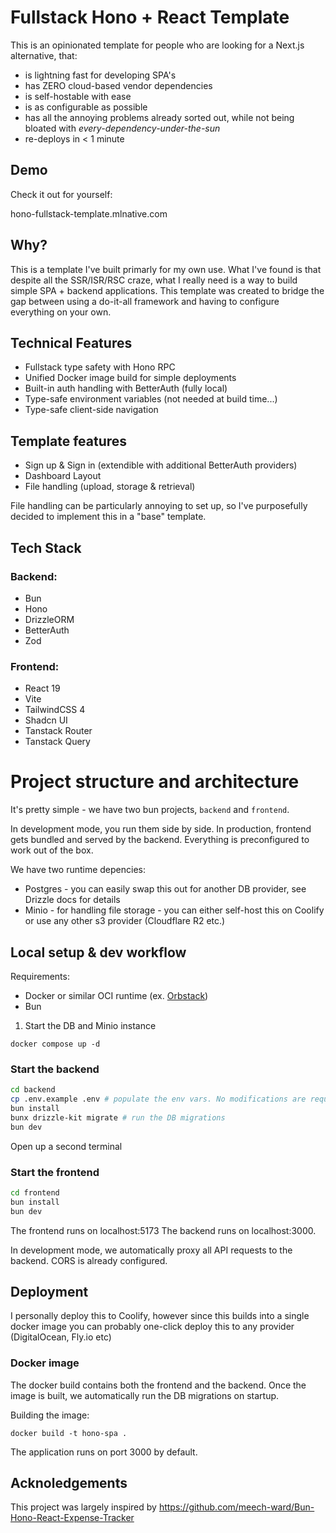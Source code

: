
# Fullstack Hono + React Template

This is an opinionated template for people who are looking for a Next.js alternative, that:

- is lightning fast for developing SPA's
- has ZERO cloud-based vendor dependencies
- is self-hostable with ease
- is as configurable as possible
- has all the annoying problems already sorted out, while not being bloated with *every-dependency-under-the-sun*
- re-deploys in < 1 minute

## Demo

Check it out for yourself:

hono-fullstack-template.mlnative.com

## Why?

This is a template I've built primarly for my own use. What I've found is that despite all the SSR/ISR/RSC craze, what I really need is a way to build simple SPA + backend applications. This template was created to bridge the gap between using a do-it-all framework and having to configure everything on your own. 

## Technical Features

- Fullstack type safety with Hono RPC
- Unified Docker image build for simple deployments
- Built-in auth handling with BetterAuth (fully local)
- Type-safe environment variables (not needed at build time...)
- Type-safe client-side navigation

## Template features

- Sign up & Sign in (extendible with additional BetterAuth providers)
- Dashboard Layout
- File handling (upload, storage & retrieval)

File handling can be particularly annoying to set up, so I've purposefully decided to implement this in a "base" template.

## Tech Stack

### Backend:

- Bun
- Hono
- DrizzleORM
- BetterAuth
- Zod

### Frontend:

- React 19
- Vite
- TailwindCSS 4
- Shadcn UI
- Tanstack Router
- Tanstack Query

# Project structure and architecture

It's pretty simple - we have two bun projects, `backend` and `frontend`. 

In development mode, you run them side by side. In production, frontend gets bundled and served by the backend. Everything is preconfigured to work out of the box. 

We have two runtime depencies:

- Postgres - you can easily swap this out for another DB provider, see Drizzle docs for details
- Minio - for handling file storage - you can either self-host this on Coolify or use any other s3 provider (Cloudflare R2 etc.)

## Local setup & dev workflow

Requirements:

- Docker or similar OCI runtime (ex. [Orbstack](https://orbstack.dev/))
- Bun

1. Start the DB and Minio instance

`docker compose up -d`

### Start the backend

```sh
cd backend
cp .env.example .env # populate the env vars. No modifications are required
bun install
bunx drizzle-kit migrate # run the DB migrations
bun dev
```

Open up a second terminal

### Start the frontend

```sh
cd frontend
bun install
bun dev
```

The frontend runs on localhost:5173
The backend runs on localhost:3000. 

In development mode, we automatically proxy all API requests to the backend. CORS is already configured. 

## Deployment

I personally deploy this to Coolify, however since this builds into a single docker image you can probably one-click deploy this to any provider (DigitalOcean, Fly.io etc)

### Docker image

The docker build contains both the frontend and the backend. Once the image is built, we automatically run the DB migrations on startup. 

Building the image:

```
docker build -t hono-spa .
```

The application runs on port 3000 by default.

## Acknoledgements

This project was largely inspired by https://github.com/meech-ward/Bun-Hono-React-Expense-Tracker